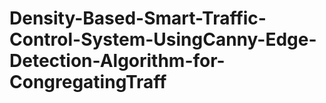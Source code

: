 # Density-Based-Smart-Traffic-Control-System-UsingCanny-Edge-Detection-Algorithm-for-CongregatingTraff